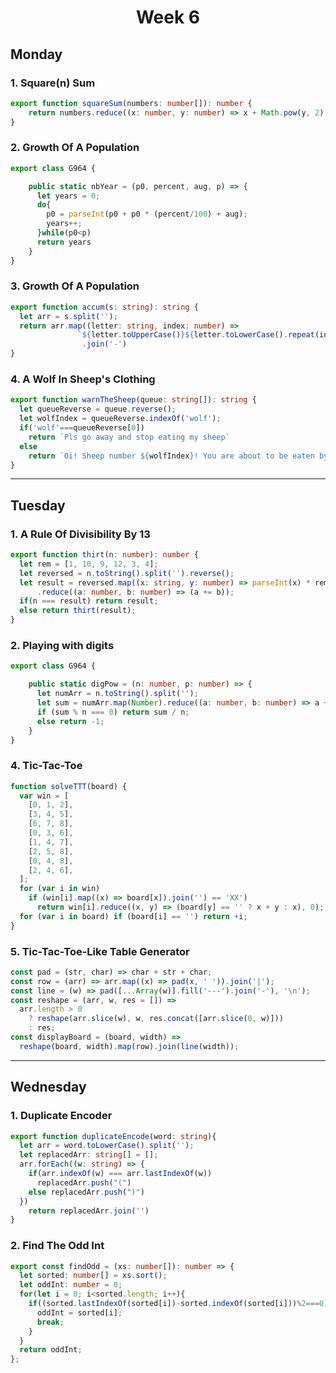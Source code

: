 <h1 align=center>Week 6</h1>

## Monday
### 1. Square(n) Sum
```typescript
export function squareSum(numbers: number[]): number {
    return numbers.reduce((x: number, y: number) => x + Math.pow(y, 2), 0);
}
```

### 2. Growth Of A Population
```typescript
export class G964 {

    public static nbYear = (p0, percent, aug, p) => {
      let years = 0;
      do{
        p0 = parseInt(p0 + p0 * (percent/100) + aug);
        years++;
      }while(p0<p)
      return years
    }
}
```
### 3. Growth Of A Population
```typescript
export function accum(s: string): string {
  let arr = s.split('');
  return arr.map((letter: string, index: number) => 
               `${letter.toUpperCase()}${letter.toLowerCase().repeat(index)}`)
                .join('-')
}
```

### 4. A Wolf In Sheep's Clothing
```typescript
export function warnTheSheep(queue: string[]): string {
  let queueReverse = queue.reverse();
  let wolfIndex = queueReverse.indexOf('wolf');
  if('wolf'===queueReverse[0])
    return `Pls go away and stop eating my sheep`
  else
    return `Oi! Sheep number ${wolfIndex}! You are about to be eaten by a wolf!`
}
```
___
## Tuesday
### 1. A Rule Of Divisibility By 13
```typescript
export function thirt(n: number): number {
  let rem = [1, 10, 9, 12, 3, 4];
  let reversed = n.toString().split('').reverse();
  let result = reversed.map((x: string, y: number) => parseInt(x) * rem[y%6])
      .reduce((a: number, b: number) => (a += b));
  if(n === result) return result;
  else return thirt(result);
}
```
### 2. Playing with digits
```typescript
export class G964 {

    public static digPow = (n: number, p: number) => {
      let numArr = n.toString().split('');
      let sum = numArr.map(Number).reduce((a: number, b: number) => a + Math.pow(b, p++), 0)
      if (sum % n === 0) return sum / n;
      else return -1;
    }
}
```
### 4. Tic-Tac-Toe
```javascript
function solveTTT(board) {
  var win = [
    [0, 1, 2],
    [3, 4, 5],
    [6, 7, 8],
    [0, 3, 6],
    [1, 4, 7],
    [2, 5, 8],
    [0, 4, 8],
    [2, 4, 6],
  ];
  for (var i in win)
    if (win[i].map((x) => board[x]).join('') == 'XX')
      return win[i].reduce((x, y) => (board[y] == '' ? x + y : x), 0);
  for (var i in board) if (board[i] == '') return +i;
}
```
### 5. Tic-Tac-Toe-Like Table Generator 
```javascript
const pad = (str, char) => char + str + char;
const row = (arr) => arr.map((x) => pad(x, ' ')).join('|');
const line = (w) => pad([...Array(w)].fill('---').join('-'), '\n');
const reshape = (arr, w, res = []) =>
  arr.length > 0
    ? reshape(arr.slice(w), w, res.concat([arr.slice(0, w)]))
    : res;
const displayBoard = (board, width) =>
  reshape(board, width).map(row).join(line(width));
```
___
## Wednesday
### 1. Duplicate Encoder
```typescript
export function duplicateEncode(word: string){
  let arr = word.toLowerCase().split('');
  let replacedArr: string[] = [];
  arr.forEach((w: string) => {
    if(arr.indexOf(w) === arr.lastIndexOf(w))
      replacedArr.push("(")
    else replacedArr.push(")")
  })
    return replacedArr.join('')
}
```
### 2. Find The Odd Int
```typescript
export const findOdd = (xs: number[]): number => {
  let sorted: number[] = xs.sort();
  let oddInt: number = 0;
  for(let i = 0; i<sorted.length; i++){
    if((sorted.lastIndexOf(sorted[i])-sorted.indexOf(sorted[i]))%2===0){
      oddInt = sorted[i]; 
      break;
    }
  }
  return oddInt;
};

```
